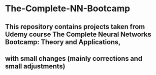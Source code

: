 # The-Complete-NN-Bootcamp 
## This repository contains projects taken from Udemy course The Complete Neural Networks Bootcamp: Theory and Applications, 
## with small changes (mainly corrections and small adjustments)
